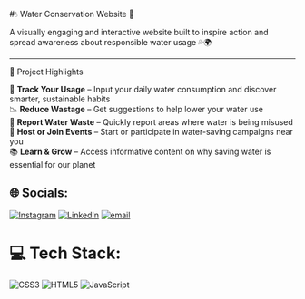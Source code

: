 #💧 Water Conservation Website 🌱

A visually engaging and interactive website built to inspire action and spread awareness about responsible water usage 💦🌍

---

🌟 Project Highlights

🚰 **Track Your Usage** – Input your daily water consumption and discover smarter, sustainable habits  
📉 **Reduce Wastage** – Get suggestions to help lower your water use  
📢 **Report Water Waste** – Quickly report areas where water is being misused  
🎉 **Host or Join Events** – Start or participate in water-saving campaigns near you  
📚 **Learn & Grow** – Access informative content on why saving water is essential for our planet


## 🌐 Socials:
[![Instagram](https://img.shields.io/badge/Instagram-%23E4405F.svg?logo=Instagram&logoColor=white)](https://instagram.com/raziba_aziz) [![LinkedIn](https://img.shields.io/badge/LinkedIn-%230077B5.svg?logo=linkedin&logoColor=white)](https://linkedin.com/in/www.linkedin.com/in/raziba-aziz-651096328) [![email](https://img.shields.io/badge/Email-D14836?logo=gmail&logoColor=white)](mailto:razibaaziz04@gmail.com) 

# 💻 Tech Stack:
![CSS3](https://img.shields.io/badge/css3-%231572B6.svg?style=for-the-badge&logo=css3&logoColor=white) ![HTML5](https://img.shields.io/badge/html5-%23E34F26.svg?style=for-the-badge&logo=html5&logoColor=white) ![JavaScript](https://img.shields.io/badge/javascript-%23323330.svg?style=for-the-badge&logo=javascript&logoColor=%23F7DF1E)

<!-- Proudly created with GPRM ( https://gprm.itsvg.in ) -->
